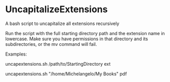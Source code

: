 # UncapitalizeExtensions
A bash script to uncapitalize all extensions recursively

Run the script with the full starting directory path and the extension name in lowercase.
Make sure you have permissions in that directory and its subdirectories, or the mv command will fail.

Examples:

uncapextensions.sh /path/to/StartingDirectory ext

uncapextensions.sh "/home/Michelangelo/My Books" pdf
